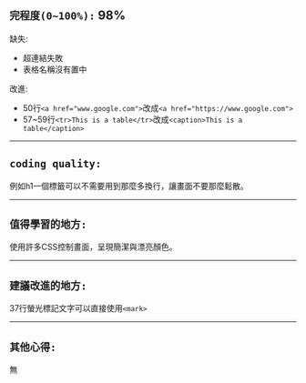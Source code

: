 
## `完程度(0~100%):` 98%
缺失:<P>
+ 超連結失敗 
+ 表格名稱沒有置中
<P>改進:<P>

+ 50行```<a href="www.google.com">```改成```<a href="https://www.google.com">```
+ 57~59行```<tr>This is a table</tr>```改成```<caption>This is a table</caption>```

---

## `coding quality:`
例如h1一個標籤可以不需要用到那麼多換行，讓畫面不要那麼鬆散。

---

## `值得學習的地方:`
使用許多CSS控制畫面，呈現簡潔與漂亮顏色。

---

## `建議改進的地方:`
37行螢光標記文字可以直接使用```<mark>```

---

## `其他心得:`
無



